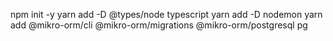 npm init -y
yarn add -D @types/node typescript
yarn add -D nodemon
yarn add @mikro-orm/cli @mikro-orm/migrations @mikro-orm/postgresql pg